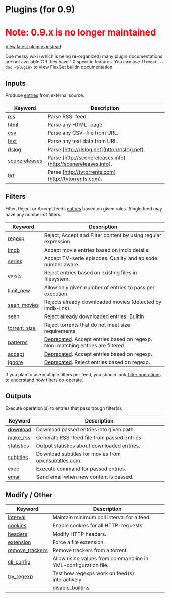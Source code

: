 # Plugins (for 0.9)


<h1 style="text-align: left; color: red">Note: 0.9.x is no longer maintained</h1>


[View latest plugins instead](/Plugins)

Due messy wiki (which is being re-organized) many plugin documentations are not available OR they have 1.0 specific features. You can use `flexget --doc <plugin>` to view FlexGet builtin documentation.

## Inputs

Produce [entries](/Entry) from external source.


| **Keyword** | **Description** |
| --- | --- |
| [rss](/InputRSS) | Parse RSS-feed. |
| [html](/InputHtml) | Parse any HTML-page. |
| [csv](/InputCSV) | Parse any CSV-file from URL. |
| [text](/InputText) | Parse any text data from URL. |
| [rlslog](/InputRlsLog) | Parse [http://rlslog.net](http://rlslog.net). |
| [scenereleases](/InputSceneReleases) | Parse [http://scenereleases.info](http://scenereleases.info). |
| [tvt](/InputTVTorrents) | Parse [http://tvtorrents.com](http://tvtorrents.com). |

## Filters

Filter, Reject or Accept feeds [entries](/Entry) based on given rules. Single feed may have any number of filters.


| **Keyword** | **Description** |
| --- | --- |
| [regexp](/FilterRegexp) | Reject, Accept and Filter content by using regular expression. |
| [imdb](/FilterImdb) | Accept movie entries based on imdb details. |
| [series](/FilterSeries) | Accept TV-serie episodes. Quality and episode number aware. |
| [exists](/FilterExists) | Reject entries based on existing files in filesystem. |
| [limit_new](/FilterLimitNew) | Allow only given number of entries to pass per execution. |
| [seen_movies](/FilterSeenMovies) | Rejects already downloaded movies (detected by imdb-link). |
| [seen](/FilterSeen) | Reject already downloaded entries. [Builtin](/Builtin) |
| [torrent_size](/FilterTorrentSize) | Reject torrents that do not meet size requirements. |
| [patterns](/FilterPatterns) | [Deprecated](/ToBeRemoved). Accept entries based on regexp. Non-matching entries are filtered. |
| [accept](/FilterUnconditionally) | [Deprecated](/ToBeRemoved). Accept entries based on regexp. |
| [ignore](/FilterIgnore) | [Deprecated](/ToBeRemoved). Reject entries based on regexp. |

If you plan to use multiple filters per feed, you should look [filter operations](/FilterOperations) to understand how filters co-operate.

## Outputs

Execute operation(s) to entries that pass trough filter(s).


| **Keyword** | **Description** |
| --- | --- |
| [download](/OutputDownload) | Download passed entries into given path. |
| [make_rss](/OutputRSS) | Generate RSS-feed file from passed entries. |
| [statistics](/OutputStatistics) | Output statistics about downloaded entries. |
| [subtitles](/OutputSubtitles) | Download subtitles for movies from [opensubtitles.com](http://opensubtitles.com). |
| [exec](/OutputExec) | Execute command for passed entries. |
| [email](/OutputEmail) | Send email when new content is passed. |

## Modify / Other


| **Keyword** | **Description** |
| --- | --- |
| [interval](/ModuleInterval) | Maintain minimum poll interval for a feed. |
| [cookies](/ModuleCookies) | Enable cookies for all HTTP-requests. |
| [headers](/ModuleHeaders) | Modify HTTP headers. |
| [extension](/ModifyExtension) | Force a file extension. |
| [remove_trackers](/ModifyRemoveTrackers) | Remove trackers from a torrent. |
| [cli_config](/ModuleCliConfig) | Allow using values from commandline in YML-configuration file. |
| [try_regexp](/ModuleTryRegexp) | Test how regexps work on feed(s) interactively. |
||[disable_builtins](/ModuleDisableBuiltins)||Disable builtin modules from a feed.||